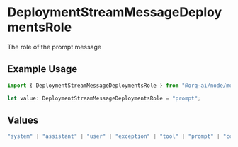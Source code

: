 # DeploymentStreamMessageDeploymentsRole

The role of the prompt message

## Example Usage

```typescript
import { DeploymentStreamMessageDeploymentsRole } from "@orq-ai/node/models/operations";

let value: DeploymentStreamMessageDeploymentsRole = "prompt";
```

## Values

```typescript
"system" | "assistant" | "user" | "exception" | "tool" | "prompt" | "correction" | "expected_output"
```